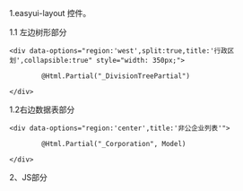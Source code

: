 1.easyui-layout 控件。

1.1 左边树形部分

```
<div data-options="region:'west',split:true,title:'行政区划',collapsible:true" style="width: 350px;">

        @Html.Partial("_DivisionTreePartial")

</div>
```

1.2右边数据表部分

```
<div data-options="region:'center',title:'非公企业列表'">

        @Html.Partial("_Corporation", Model)

</div>
```

2、JS部分

